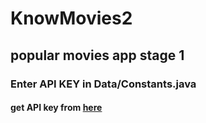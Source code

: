 # KnowMovies2

## popular movies app stage 1

### Enter API KEY in Data/Constants.java

#### get API key from [here](https://www.themoviedb.org/documentation/api)

